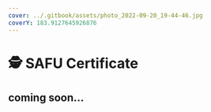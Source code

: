 ```yaml
---
cover: ../.gitbook/assets/photo_2022-09-20_19-44-46.jpg
coverY: 183.9127645926876
---
```


# 🕵 SAFU Certificate

## coming soon...
